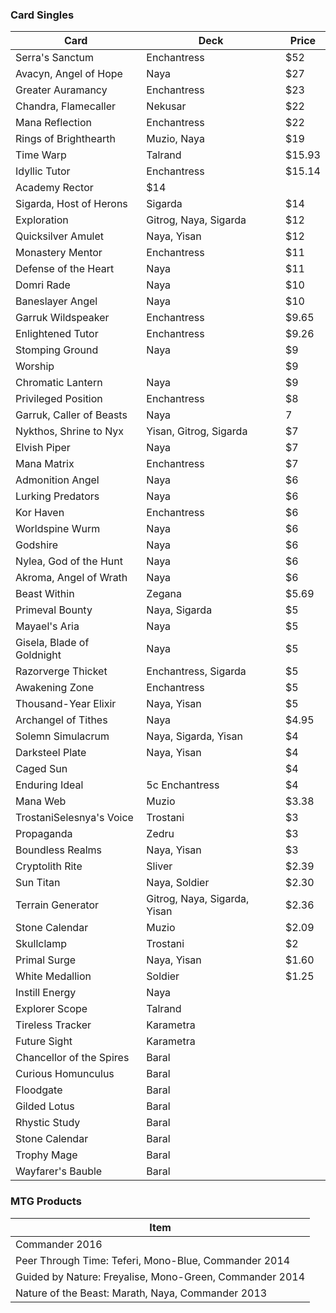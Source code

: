 ### Card Singles
Card | Deck | Price
--- | ---| ---|
Serra's Sanctum | Enchantress | $52
Avacyn, Angel of Hope | Naya | $27
Greater Auramancy | Enchantress | $23
Chandra, Flamecaller | Nekusar | $22
Mana Reflection | Enchantress | $22
Rings of Brighthearth | Muzio, Naya | $19
Time Warp | Talrand | $15.93
Idyllic Tutor | Enchantress | $15.14
Academy Rector | $14
Sigarda, Host of Herons | Sigarda | $14
Exploration | Gitrog, Naya, Sigarda | $12
Quicksilver Amulet | Naya, Yisan | $12
Monastery Mentor | Enchantress | $11
Defense of the Heart | Naya | $11
Domri Rade | Naya | $10
Baneslayer Angel | Naya | $10
Garruk Wildspeaker | Enchantress | $9.65
Enlightened Tutor | Enchantress | $9.26
Stomping Ground | Naya | $9
Worship | | $9
Chromatic Lantern | Naya | $9
Privileged Position | Enchantress | $8
Garruk, Caller of Beasts | Naya | 7
Nykthos, Shrine to Nyx | Yisan, Gitrog, Sigarda  | $7
Elvish Piper | Naya | $7
Mana Matrix | Enchantress | $7
Admonition Angel | Naya | $6
Lurking Predators | Naya | $6
Kor Haven | Enchantress | $6
Worldspine Wurm | Naya | $6
Godshire | Naya | $6
Nylea, God of the Hunt | Naya | $6
Akroma, Angel of Wrath | Naya | $6
Beast Within | Zegana | $5.69
Primeval Bounty | Naya, Sigarda | $5
Mayael's Aria | Naya | $5
Gisela, Blade of Goldnight | Naya | $5
Razorverge Thicket | Enchantress, Sigarda | $5
Awakening Zone | Enchantress | $5
Thousand-Year Elixir | Naya, Yisan | $5
Archangel of Tithes | Naya | $4.95
Solemn Simulacrum | Naya, Sigarda, Yisan | $4
Darksteel Plate | Naya, Yisan | $4
Caged Sun | | $4
Enduring Ideal | 5c Enchantress | $4
Mana Web | Muzio | $3.38
TrostaniSelesnya's Voice | Trostani | $3
Propaganda | Zedru | $3
Boundless Realms | Naya, Yisan | $3
Cryptolith Rite | Sliver | $2.39
Sun Titan | Naya, Soldier | $2.30
Terrain Generator | Gitrog, Naya, Sigarda, Yisan | $2.36
Stone Calendar | Muzio | $2.09
Skullclamp | Trostani | $2
Primal Surge | Naya, Yisan | $1.60
White Medallion | Soldier | $1.25
Instill Energy | Naya | 
Explorer Scope | Talrand |
Tireless Tracker | Karametra |
Future Sight | Karametra |
Chancellor of the Spires | Baral |
Curious Homunculus | Baral |
Floodgate | Baral |
Gilded Lotus | Baral |
Rhystic Study | Baral |
Stone Calendar | Baral |
Trophy Mage | Baral |
Wayfarer's Bauble | Baral |
### MTG Products
Item | 
---|
Commander 2016 |
Peer Through Time: Teferi, Mono-Blue, Commander 2014 |
Guided by Nature: Freyalise, Mono-Green, Commander 2014 |
Nature of the Beast: Marath, Naya, Commander 2013 | 